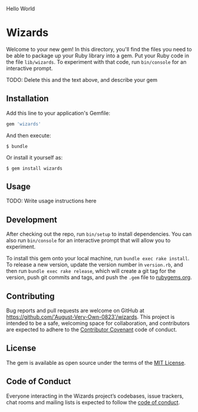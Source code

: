 Hello World
# Wizards

Welcome to your new gem! In this directory, you'll find the files you need to be able to package up your Ruby library into a gem. Put your Ruby code in the file `lib/wizards`. To experiment with that code, run `bin/console` for an interactive prompt.

TODO: Delete this and the text above, and describe your gem

## Installation

Add this line to your application's Gemfile:

```ruby
gem 'wizards'
```

And then execute:

    $ bundle

Or install it yourself as:

    $ gem install wizards

## Usage

TODO: Write usage instructions here

## Development

After checking out the repo, run `bin/setup` to install dependencies. You can also run `bin/console` for an interactive prompt that will allow you to experiment.

To install this gem onto your local machine, run `bundle exec rake install`. To release a new version, update the version number in `version.rb`, and then run `bundle exec rake release`, which will create a git tag for the version, push git commits and tags, and push the `.gem` file to [rubygems.org](https://rubygems.org).

## Contributing

Bug reports and pull requests are welcome on GitHub at https://github.com/'August-Very-Own-0823'/wizards. This project is intended to be a safe, welcoming space for collaboration, and contributors are expected to adhere to the [Contributor Covenant](http://contributor-covenant.org) code of conduct.

## License

The gem is available as open source under the terms of the [MIT License](https://opensource.org/licenses/MIT).

## Code of Conduct

Everyone interacting in the Wizards project’s codebases, issue trackers, chat rooms and mailing lists is expected to follow the [code of conduct](https://github.com/'August-Very-Own-0823'/wizards/blob/master/CODE_OF_CONDUCT.md).
